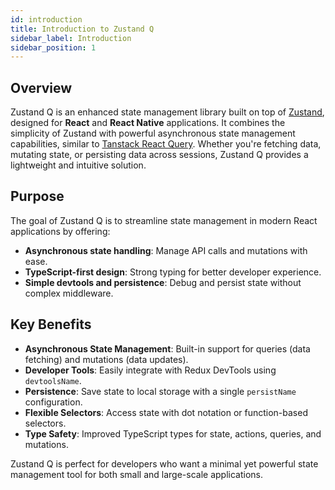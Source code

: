 ```yaml
---
id: introduction
title: Introduction to Zustand Q
sidebar_label: Introduction
sidebar_position: 1
---
```


## Overview

Zustand Q is an enhanced state management library built on top of [Zustand](https://github.com/pmndrs/zustand), designed for **React** and **React Native** applications. It combines the simplicity of Zustand with powerful asynchronous state management capabilities, similar to [Tanstack React Query](https://tanstack.com/query). Whether you're fetching data, mutating state, or persisting data across sessions, Zustand Q provides a lightweight and intuitive solution.

## Purpose

The goal of Zustand Q is to streamline state management in modern React applications by offering:

- **Asynchronous state handling**: Manage API calls and mutations with ease.
- **TypeScript-first design**: Strong typing for better developer experience.
- **Simple devtools and persistence**: Debug and persist state without complex middleware.

## Key Benefits

- **Asynchronous State Management**: Built-in support for queries (data fetching) and mutations (data updates).
- **Developer Tools**: Easily integrate with Redux DevTools using `devtoolsName`.
- **Persistence**: Save state to local storage with a single `persistName` configuration.
- **Flexible Selectors**: Access state with dot notation or function-based selectors.
- **Type Safety**: Improved TypeScript types for state, actions, queries, and mutations.

Zustand Q is perfect for developers who want a minimal yet powerful state management tool for both small and large-scale applications.
